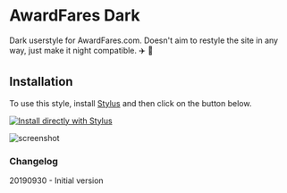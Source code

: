 # AwardFares Dark
Dark userstyle for AwardFares.com. Doesn't aim to restyle the site in any way, just make it night compatible. :airplane: :new_moon_with_face:

## Installation

To use this style, install [Stylus](https://add0n.com/stylus.html) and then click on the button below.

[![Install directly with Stylus][badge]][style]

[badge]: https://img.shields.io/badge/Install%20directly%20with-Stylus-116b59.svg?longCache=true&style=for-the-badge
[style]: https://raw.githubusercontent.com/macfeaster/awardfares-dark/master/awardfares.user.css

![screenshot](https://i.imgur.com/xWIiU2I.png)

### Changelog

20190930 - Initial version
